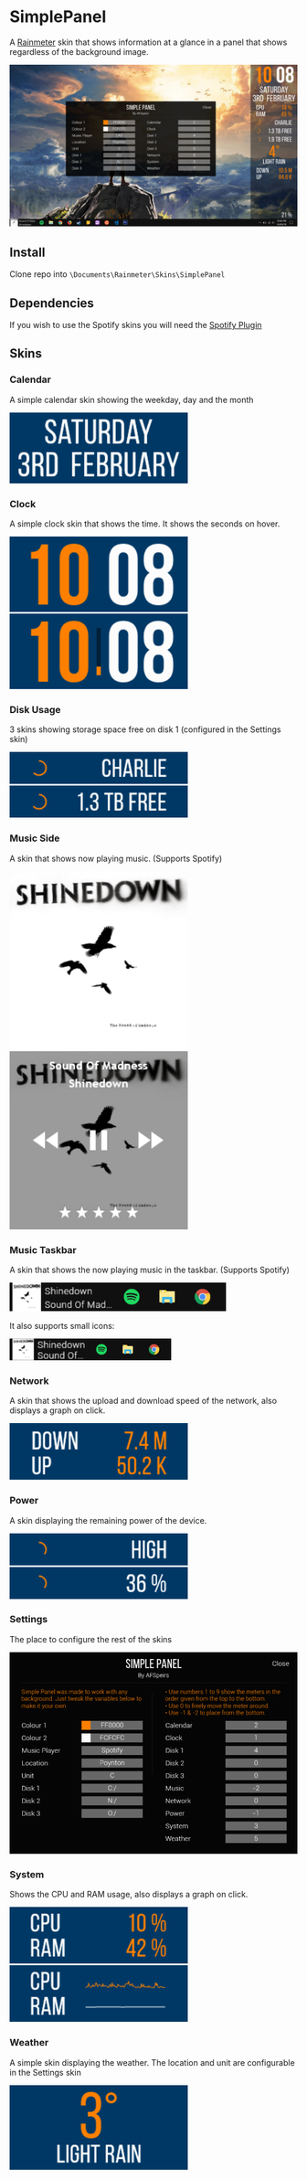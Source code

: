 # SimplePanel
A [Rainmeter](https://www.rainmeter.net) skin that shows information at a glance in a panel that shows regardless of the background image.

![SimplePanel](./@Screenshots/SimplePanel.png)

## Install
Clone repo into `\Documents\Rainmeter\Skins\SimplePanel`

## Dependencies
If you wish to use the Spotify skins you will need the [Spotify Plugin](https://forum.rainmeter.net/viewtopic.php?f=18&t=17077)

## Skins
### Calendar
A simple calendar skin showing the weekday, day and the month

![Calendar](./@Screenshots/Calendar.png)

### Clock
A simple clock skin that shows the time. It shows the seconds on hover.

![Clock](./@Screenshots/Clock.png)
![Clock Hover](./@Screenshots/Clock-hover.png)

### Disk Usage
3 skins showing storage space free on disk 1 (configured in the Settings skin)

![Disk Name](./@Screenshots/Disk-name.png)
![Disk Space](./@Screenshots/Disk-space.png)

### Music Side
A skin that shows now playing music. (Supports Spotify)

![MusicSide](./@Screenshots/MusicSide.png)
![MusicSide Hover](./@Screenshots/MusicSide-hover.png)

### Music Taskbar
A skin that shows the now playing music in the taskbar. (Supports Spotify)

![MusicTaskbar](./@Screenshots/MusicTaskbar.png)

It also supports small icons:

![MusicTaskbar Small](./@Screenshots/MusicTaskbar-small.png)
### Network
A skin that shows the upload and download speed of the network, also displays a graph on click.

![Network](./@Screenshots/Network.png)

### Power
A skin displaying the remaining power of the device.

![Power](./@Screenshots/Power.png)
![Power Percent](./@Screenshots/Power-percent.png)

### Settings
The place to configure the rest of the skins

![Settings](./@Screenshots/Settings.png)

### System
Shows the CPU and RAM usage, also displays a graph on click.

![System](./@Screenshots/System.png)
![System Hover](./@Screenshots/System-hover.png)

### Weather
A simple skin displaying the weather. The location and unit are configurable in the Settings skin

![Weather](./@Screenshots/Weather.png)
